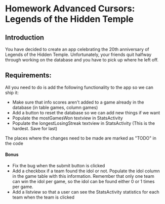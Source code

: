# Homework Advanced Cursors: Legends of the Hidden Temple

## Introduction
You have decided to create an app celebrating the 20th anniversary of Legends of the Hidden Temple. Unfortunately, your friends quit halfway through working on the database and you have to pick up where he left off.

## Requirements:
All you need to do is add the following functionality to the app so we can ship it:

- Make sure that info scores aren't added to a game already in the database (in table games, column games)
- Add a button to reset the database so we can add new things if we want
- Populate the mostGamesWon textview in StatsActivity
- Populate the longestLosingStreak textview in StatsActivity (This is the hardest. Save for last)

The places where the changes need to be made are marked as "TODO" in the code

#### Bonus

- Fix the bug when the submit button is clicked
- Add a checkbox if a team found the idol or not. Populate the idol column in the game table with this information. Remember that only one team can win the idol per game, so the idol can be found either 0 or 1 times per game.
- Add a listview so that a user can see the StatsActivity statistics for each team when the team is clicked
